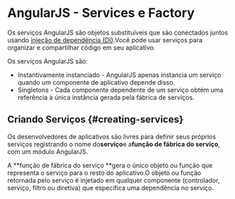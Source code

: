 # AngularJS - Services e Factory

Os serviços AngularJS são objetos substituíveis que são conectados juntos usando [injeção de dependência \(DI\)](https://docs.angularjs.org/guide/di).Você pode usar serviços para organizar e compartilhar código em seu aplicativo.

Os serviços AngularJS são:

* Instantivamente instanciado - AngularJS apenas instancia um serviço quando um componente de aplicativo depende disso.
* Singletons - Cada componente dependente de um serviço obtém uma referência à única instância gerada pela fábrica de serviços.

## Criando Serviços {#creating-services}

Os desenvolvedores de aplicativos são livres para definir seus próprios serviços registrando o nome do**serviço**e a**função de fábrica do serviço**, com um módulo AngularJS.

A **função de fábrica do serviço **gera o único objeto ou função que representa o serviço para o resto do aplicativo.O objeto ou função retornada pelo serviço é injetado em qualquer componente \(controlador, serviço, filtro ou diretiva\) que especifica uma dependência no serviço.

